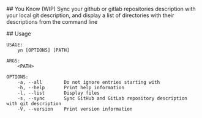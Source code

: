## You Know (WIP)
Sync your github or gitlab repositories description with your local git description, and display a list of
directories with their descriptions from the command line

## Usage
```
USAGE:
    yn [OPTIONS] [PATH]

ARGS:
    <PATH>

OPTIONS:
    -a, --all        Do not ignore entries starting with
    -h, --help       Print help information
    -l, --list       Display files
    -s, --sync       Sync GitHub and GitLab repository description with git description
    -V, --version    Print version information
```

